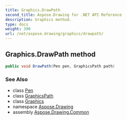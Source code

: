```yaml
---
title: Graphics.DrawPath
second_title: Aspose.Drawing for .NET API Reference
description: Graphics method. 
type: docs
weight: 390
url: /net/aspose.drawing/graphics/drawpath/
---
```

## Graphics.DrawPath method

```csharp
public void DrawPath(Pen pen, GraphicsPath path)
```

### See Also

* class [Pen](../../pen/)
* class [GraphicsPath](../../../aspose.drawing.drawing2d/graphicspath/)
* class [Graphics](../)
* namespace [Aspose.Drawing](../../graphics/)
* assembly [Aspose.Drawing.Common](../../../)


